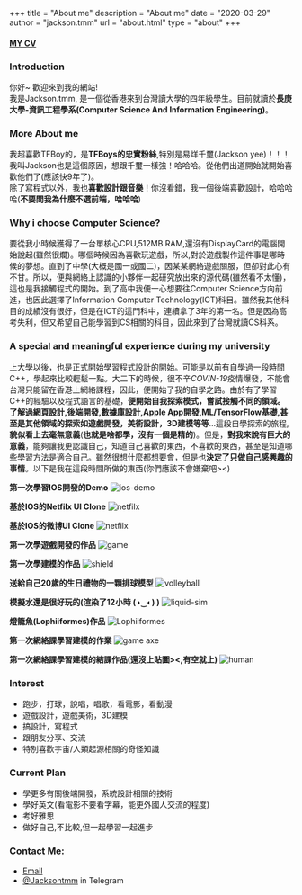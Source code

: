 +++
title = "About me"
description = "About me"
date = "2020-03-29"
author = "jackson.tmm"
url = "about.html"
type = "about"
+++

<!-- 
**Sorry about my bad English :(**   -->
#### [MY CV](/cv/moktokman-cv.pdf)

### Introduction  
你好~ 歡迎來到我的網站!  
我是Jackson.tmm, 是一個從香港來到台灣讀大學的四年級學生。目前就讀於**長庚大學-資訊工程學系(Computer Science And Information Engineering)**。 

### More About me
我超喜歡TFBoy的，是**TFBoys的忠實粉絲**,特別是易烊千璽(Jackson yee)！！！我叫Jackson也是這個原因，想跟千璽一樣強！哈哈哈。從他們出道開始就開始喜歡他們了(應該快9年了)。  
除了寫程式以外，我也**喜歡設計跟音樂**！你沒看錯，我一個後端喜歡設計，哈哈哈哈(**不要問我為什麼不選前端，哈哈哈**)


### Why i choose Computer Science? 
要從我小時候獲得了一台單核心CPU,512MB RAM,還沒有DisplayCard的電腦開始說起(雖然很爛)。哪個時候因為喜歡玩遊戲，所以,對於遊戲製作這件事是哪時候的夢想。直到了中學(大概是國一或國二)，因某某網絡遊戲關服，但卻對此心有不甘。所以，便與網絡上認識的小夥伴一起研究放出來的源代碼(雖然看不太懂)，這也是我接觸程式的開始。到了高中我便一心想要往Computer Science方向前進，也因此選擇了Information Computer Technology(ICT)科目。雖然我其他科目的成績沒有很好，但是在ICT的這門科中，連續拿了3年的第一名。但是因為高考失利，但又希望自己能學習到CS相關的科目，因此來到了台灣就讀CS科系。

### A special and meaningful experience during my university
上大學以後，也是正式開始學習程式設計的開始。可能是以前有自學過一段時間C++，學起來比較輕鬆一點。大二下的時候，很不辛*COVIN-19*疫情爆發，不能會台灣只能留在香港上網絡課程，因此，便開始了我的自學之路。由於有了學習C++的經驗以及程式語言的基礎，**便開始自我探索模式，嘗試接觸不同的領域。了解過網頁設計,後端開發,數據庫設計,Apple App開發,ML/TensorFlow基礎,甚至是其他領域的探索如遊戲開發，美術設計，3D建模等等**...這段自學探索的旅程,**貌似看上去毫無意義**(**也就是啥都學，沒有一個是精的**)。但是，**對我來說有巨大的意義**，能夠讓我更認識自己，知道自己喜歡的東西，不喜歡的東西，甚至是知道哪些學習方法是適合自己。雖然很想什麼都想要會，但是也**決定了只做自己感興趣的事情**。以下是我在這段時間所做的東西(你們應該不會嫌棄吧><)  

**第一次學習IOS開發的Demo**
![ios-demo](/images/ios-learn.PNG)

**基於IOS的Netfilx UI Clone**
![netfilx](/images/netfilxClone.jpg)

**基於IOS的微博UI Clone**
![netfilx](/images/weiboClone.jpg)

**第一次學遊戲開發的作品**
![game](/images/game.jpg)

**第一次學建模的作品**
![shield](/images/shield.jpg)

**送給自己20歲的生日禮物的一顆排球模型** 
![volleyball](/images/20-birth.jpg)

**模擬水還是很好玩的(渲染了12小時 (◑‿◐) )**
![liquid-sim](/images/liquid.jpg)

**燈籠魚(Lophiiformes)作品**
![Lophiiformes](/images/Lophiiformes.jpg)

**第一次網絡課學習建模的作業**
![game axe](/images/axe.png)

**第一次網絡課學習建模的結課作品(還沒上貼圖><,有空就上)**
![human](/images/final-model.jpg)
### Interest
* 跑步，打球，說唱，唱歌，看電影，看動漫
* 遊戲設計，遊戲美術，3D建模
* 搞設計，寫程式
* 跟朋友分享、交流
* 特別喜歡宇宙/人類起源相關的奇怪知識
 
### Current Plan
* 學更多有關後端開發，系統設計相關的技術
* 學好英文(看電影不要看字幕，能更外國人交流的程度)
* 考好雅思
* 做好自己,不比較,但一起學習一起進步

### Contact Me:
* [Email](RyanTokManMokMTM@hotmail.com)
* [@Jacksontmm]() in Telegram  

